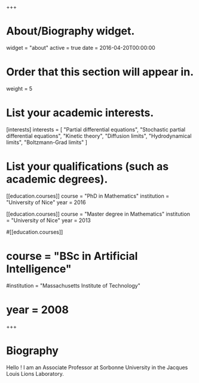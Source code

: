 +++
# About/Biography widget.
widget = "about"
active = true
date = 2016-04-20T00:00:00

# Order that this section will appear in.
weight = 5

# List your academic interests.
[interests]
  interests = [
    "Partial differential equations",
     "Stochastic partial differential equations",
    "Kinetic theory",
    "Diffusion limits",
    "Hydrodynamical limits", 
    "Boltzmann-Grad limits"
  ]

# List your qualifications (such as academic degrees).
[[education.courses]]
  course = "PhD in Mathematics"
  institution = "University of Nice"
  year = 2016

[[education.courses]]
  course = "Master degree in Mathematics"
  institution = "University of Nice"
  year = 2013

#[[education.courses]]
# course = "BSc in Artificial Intelligence"
#institution = "Massachusetts Institute of Technology"
# year = 2008
 
+++

# Biography

 Hello ! I am an Associate Professor at Sorbonne University in the Jacques Louis Lions Laboratory.
